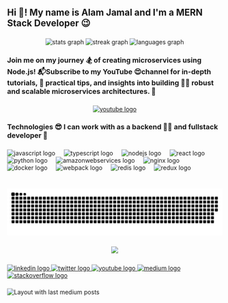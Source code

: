 <h2 align="left">Hi 👋! My name is Alam Jamal and I'm a MERN Stack Developer 😉</h2>

###

<div align="center">
  <img src="https://github-readme-stats.vercel.app/api?username=alamjamal&hide_title=false&hide_rank=false&show_icons=true&include_all_commits=true&count_private=true&disable_animations=false&theme=radical&locale=en&hide_border=false" height="150" alt="stats graph"  />
  <img src="https://streak-stats.demolab.com?user=alamjamal&locale=en&mode=daily&theme=radical&hide_border=false&border_radius=5" height="150" alt="streak graph"  />
  <img src="https://github-readme-stats.vercel.app/api/top-langs?username=alamjamal&locale=en&hide_title=false&layout=compact&card_width=320&langs_count=5&theme=radical&hide_border=false" height="150" alt="languages graph"  />
</div>

###

<h3 align="left">Join me on my journey 🏂 of creating microservices using Node.js!  📬Subscribe to my YouTube 😍channel for in-depth tutorials, 📔 practical tips, and insights into building 🧑‍💻 robust and scalable microservices architectures. 🎡</h3>

###

<div align="center">
  <a href="https://www.youtube.com/alamjamal88" target="_blank">
    <img src="https://img.shields.io/static/v1?message=Youtube&logo=youtube&label=150k Views&color=FF0000&logoColor=white&labelColor=&style=plastic" height="30" alt="youtube logo"  />
  </a>
</div>

###

<h3 align="left">Technologies 😎 I can work with as a backend 🧑‍💻 and fullstack developer 🧭</h3>

###

<div align="left">
  <img src="https://cdn.jsdelivr.net/gh/devicons/devicon/icons/javascript/javascript-original.svg" height="52" alt="javascript logo"  />
  <img width="12" />
  <img src="https://cdn.jsdelivr.net/gh/devicons/devicon/icons/typescript/typescript-original.svg" height="52" alt="typescript logo"  />
  <img width="12" />
  <img src="https://cdn.jsdelivr.net/gh/devicons/devicon/icons/nodejs/nodejs-original-wordmark.svg" height="52" alt="nodejs logo"  />
  <img width="12" />
  <img src="https://cdn.jsdelivr.net/gh/devicons/devicon/icons/react/react-original.svg" height="52" alt="react logo"  />
  <img width="12" />
  <img src="https://cdn.jsdelivr.net/gh/devicons/devicon/icons/python/python-original.svg" height="52" alt="python logo"  />
  <img width="12" />
  <img src="https://cdn.jsdelivr.net/gh/devicons/devicon/icons/amazonwebservices/amazonwebservices-original.svg" height="52" alt="amazonwebservices logo"  />
  <img width="12" />
  <img src="https://cdn.jsdelivr.net/gh/devicons/devicon/icons/nginx/nginx-original.svg" height="52" alt="nginx logo"  />
  <img width="12" />
  <img src="https://cdn.jsdelivr.net/gh/devicons/devicon/icons/docker/docker-original.svg" height="52" alt="docker logo"  />
  <img width="12" />
  <img src="https://cdn.jsdelivr.net/gh/devicons/devicon/icons/webpack/webpack-original.svg" height="52" alt="webpack logo"  />
  <img width="12" />
  <img src="https://cdn.jsdelivr.net/gh/devicons/devicon/icons/redis/redis-original.svg" height="52" alt="redis logo"  />
  <img width="12" />
  <img src="https://cdn.jsdelivr.net/gh/devicons/devicon/icons/redux/redux-original.svg" height="52" alt="redux logo"  />
</div>

###

<br clear="both">

<img src="https://raw.githubusercontent.com/alamjamal/alamjamal/output/snake.svg" alt="Snake animation" />

###

<div align="center">
  <img src="https://profile-counter.glitch.me/alamjamal/count.svg?"  />
</div>

###

<div align="left">
  <a href="https://www.linkedin.com/in/alamjamal/" target="_blank">
    <img src="https://raw.githubusercontent.com/maurodesouza/profile-readme-generator/master/src/assets/icons/social/linkedin/default.svg" width="52" height="40" alt="linkedin logo"  />
  </a>
  <a href="https://twitter.com/alamjamal" target="_blank">
    <img src="https://raw.githubusercontent.com/maurodesouza/profile-readme-generator/master/src/assets/icons/social/twitter/default.svg" width="52" height="40" alt="twitter logo"  />
  </a>
  <a href="https://www.youtube.com/alamjamal88" target="_blank">
    <img src="https://raw.githubusercontent.com/maurodesouza/profile-readme-generator/master/src/assets/icons/social/youtube/default.svg" width="52" height="40" alt="youtube logo"  />
  </a>
  <a href="https://medium.com/@alamjamal88" target="_blank">
    <img src="https://raw.githubusercontent.com/maurodesouza/profile-readme-generator/master/src/assets/icons/social/medium/default.svg" width="52" height="40" alt="medium logo"  />
  </a>
  <a href="https://stackoverflow.com/users/7331585/alam-jamal" target="_blank">
    <img src="https://raw.githubusercontent.com/maurodesouza/profile-readme-generator/master/src/assets/icons/social/stackoverflow/default.svg" width="52" height="40" alt="stackoverflow logo"  />
  </a>
</div>

###

<div align="left">
  <img src="https://github-read-medium-git-main.pahlevikun.vercel.app/latest?limit=2&username=alamjamal88&theme=default" alt="Layout with last medium posts"  />
</div>

###
